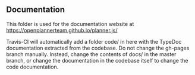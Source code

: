 ## Documentation

This folder is used for the documentation website at https://openplannerteam.github.io/planner.js/

Travis-CI will automatically add a folder code/ in here with the TypeDoc documentation extracted from the codebase. Do not change the gh-pages branch manually. Instead, change the contents of docs/ in the master branch, or change the documentation in the codebase itself to change the code documentation.